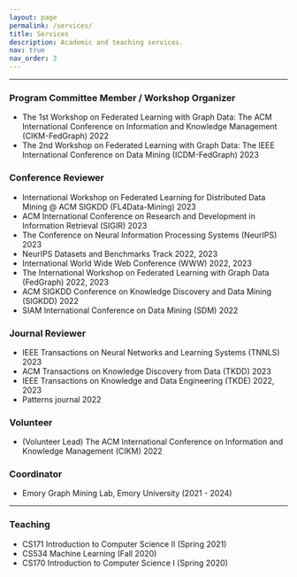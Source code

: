 ```yaml
---
layout: page
permalink: /services/
title: Services
description: Academic and teaching services.
nav: true
nav_order: 3
---
```


---

### __Program Committee Member / Workshop Organizer__

- The 1st Workshop on Federated Learning with Graph Data: The ACM International Conference on Information and Knowledge Management (CIKM-FedGraph) 2022
- The 2nd Workshop on Federated Learning with Graph Data: The IEEE International Conference on Data Mining (ICDM-FedGraph) 2023

### __Conference Reviewer__

- International Workshop on Federated Learning for Distributed Data Mining @ ACM SIGKDD (FL4Data-Mining) 2023
- ACM International Conference on Research and Development in Information Retrieval (SIGIR) 2023
- The Conference on Neural Information Processing Systems (NeurIPS) 2023
- NeurIPS Datasets and Benchmarks Track 2022, 2023
- International World Wide Web Conference (WWW) 2022, 2023
- The International Workshop on Federated Learning with Graph Data (FedGraph) 2022, 2023
- ACM SIGKDD Conference on Knowledge Discovery and Data Mining (SIGKDD) 2022
- SIAM International Conference on Data Mining (SDM) 2022

### __Journal Reviewer__

- IEEE Transactions on Neural Networks and Learning Systems (TNNLS) 2023
- ACM Transactions on Knowledge Discovery from Data (TKDD) 2023
- IEEE Transactions on Knowledge and Data Engineering (TKDE) 2022, 2023
- Patterns journal 2022

### __Volunteer__

- (Volunteer Lead) The ACM International Conference on Information and Knowledge Management (CIKM) 2022

### __Coordinator__

- Emory Graph Mining Lab, Emory University (2021 - 2024)

---

### __Teaching__

- CS171 Introduction to Computer Science II (Spring 2021)
- CS534 Machine Learning (Fall 2020)
- CS170 Introduction to Computer Science I (Spring 2020)